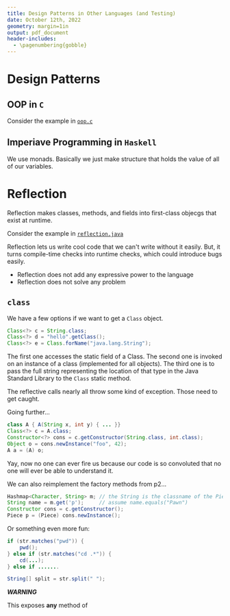 ```yaml
---
title: Design Patterns in Other Languages (and Testing)
date: October 12th, 2022
geometry: margin=1in
output: pdf_document
header-includes:
  - \pagenumbering{gobble}
---
```


# Design Patterns

## OOP in `C`

Consider the example in [`oop.c`](./oop.c)

## Imperiave Programming in `Haskell`

We use monads. Basically we just make structure that holds the value of all of our variables.

# Reflection

Reflection makes classes, methods, and fields into first-class objecgs that exist at runtime.

Consider the example in [`reflection.java`](./reflection.java)

Reflection lets us write cool code that we can't write without it easily. But, it turns compile-time checks into runtime checks, which could introduce bugs easily.

- Reflection does not add any expressive power to the language
- Reflection does not solve any problem

## `class`

We have a few options if we want to get a `Class` object.

```Java
Class<?> c = String.class;
Class<?> d = "hello".getClass();
Class<?> e = Class.forName("java.lang.String");
```

The first one accesses the static field of a Class. The second one is invoked on an instance of a class (implemented for all objects). The third one is to pass the full string representing the location of that type in the Java Standard Library to the `Class` static method.

The reflective calls nearly all throw some kind of exception. Those need to get caught.

Going further...

```Java
class A { A(String x, int y) { ... }}
Class<?> c = A.class;
Constructor<?> cons = c.getConstructor(String.class, int.class);
Object o = cons.newInstance("foo", 42);
A a = (A) o;
```

Yay, now no one can ever fire us because our code is so convoluted that no one will ever be able to understand it.

We can also reimplement the factory methods from p2...

```Java
Hashmap<Character, String> m; // the String is the classname of the Piece
String name = m.get('p');     // assume name.equals("Pawn")
Constructor cons = c.getConstructor();
Piece p = (Piece) cons.newInstance();
```

Or something even more fun:

```Java
if (str.matches("pwd")) {
    pwd();
} else if (str.matches("cd .*")) {
    cd(...);
} else if .......

String[] split = str.split(" ");
```

**_WARNING_**

This exposes **any** method of

